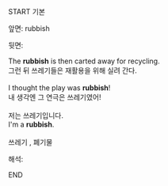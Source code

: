 START
기본

앞면:
rubbish


뒷면:
<div>The <strong>rubbish</strong> is then carted away for recycling. </div><div><div>그런 뒤 쓰레기들은 재활용을 위해 실려 간다.</div></div><div><br></div><div><div>I thought the play was <strong>rubbish</strong>! </div><div><div>내 생각엔 그 연극은 쓰레기였어!</div></div></div><div><br></div><div><div><div>저는 쓰레기입니다.</div></div><div><div>I'm a <strong>rubbish</strong>.</div></div></div><div><br></div><div>쓰레기 , 폐기물</div>


해석:

END